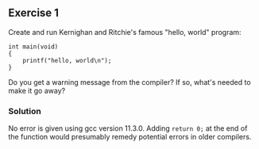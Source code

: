 ## Exercise 1
Create and run Kernighan and Ritchie's famous "hello, world" program:
```
int main(void)
{
    printf("hello, world\n");
}
```
Do you get a warning message from the compiler? If so, what's needed to make it go away?
### Solution
No error is given using gcc version 11.3.0. Adding `return 0;` at the end of the function would presumably remedy potential errors in older compilers.